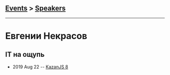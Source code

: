 ## [Events](../README.md) > [Speakers](../speakers.md)
---

# Евгении Некрасов

## IT на ощупь
- 2019 Aug 22 -- [KazanJS 8](https://www.youtube.com/watch?v=0o_mD6oYpig)    
